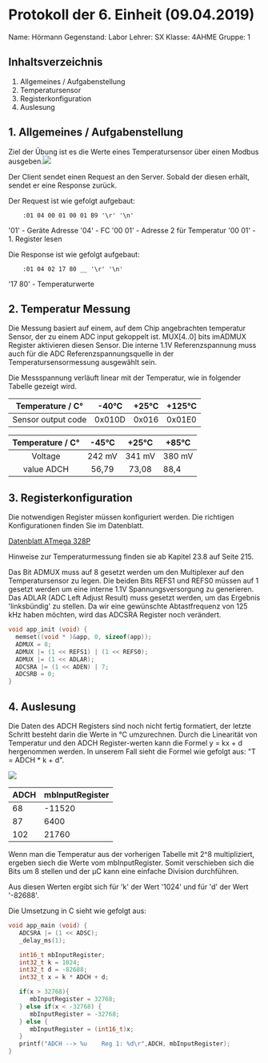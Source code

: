  # Protokoll der 6. Einheit (09.04.2019)
  Name: 		Hörmann
  Gegenstand: Labor
  Lehrer: SX
  Klasse: 4AHME
  Gruppe: 1
  ## Inhaltsverzeichnis

 1. Allgemeines / Aufgabenstellung
 2. Temperatursensor
 3. Registerkonfiguration
 4. Auslesung
 
 ## 1. Allgemeines / Aufgabenstellung
Ziel der Übung ist es die Werte eines Temperatursensor über einen Modbus ausgeben.![](https://github.com/HTLMechatronics/m15-la1-sx/blob/hoestm15/hoestm15/PC-USB_UART-%C2%B5C2.svg)
	
Der Client sendet einen Request an den Server. 
Sobald der diesen erhält, sendet er eine Response zurück.

Der Request ist wie gefolgt aufgebaut:

		:01 04 00 01 00 01 B9 '\r' '\n'

'01' - Geräte Adresse
'04' - FC
'00 01' - Adresse 2 für Temperatur
'00 01' - 1. Register lesen

Die Response ist wie gefolgt aufgebaut:
		
		:01 04 02 17 80 __ '\r' '\n'
'17 80' - Temperaturwerte

## 2. Temperatur Messung
Die Messung basiert auf einem, auf dem Chip angebrachten temperatur Sensor, der zu einem ADC input gekoppelt ist.
MUX[4..0] bits imADMUX Register aktivieren diesen Sensor.
Die interne 1.1V Referenzspannung muss auch für die ADC Referenzspannungsquelle in der Temperatursensormessung ausgewählt sein.

Die Messspannung verläuft linear mit der Temperatur, wie in folgender Tabelle gezeigt wird.
 
 | Temperature / C° | -40°C | +25°C | +125°C |
 |:---------------------:|:------:|:--------:|-
 |Sensor output code | 0x010D| 0x016|0x01E0


 | Temperature / C° | -45°C | +25°C | +85°C |
 |:---------------------:|:------:|:--------:|-
 |Voltage | 242 mV| 341 mV|380 mV|
 |value ADCH | 56,79|73,08|88,4
 

## 3. Registerkonfiguration
Die notwendigen Register müssen konfiguriert werden. Die richtigen Konfigurationen finden Sie im Datenblatt.

[Datenblatt ATmega 328P](http://ww1.microchip.com/downloads/en/DeviceDoc/Atmel-7810-Automotive-Microcontrollers-ATmega328P_Datasheet.pdf)

Hinweise zur Temperaturmessung finden sie ab Kapitel 23.8 auf Seite 215.

Das Bit ADMUX muss auf 8 gesetzt werden um den Multiplexer auf den Temperatursensor zu legen.
Die beiden Bits REFS1 und REFS0 müssen auf 1 gesetzt werden um eine interne 1.1V Spannungsversorgung zu generieren. 
Das ADLAR (ADC Left Adjust Result) muss gesetzt werden, um das Ergebnis 'linksbündig' zu stellen.
Da wir eine gewünschte Abtastfrequenz von 125 kHz haben möchten, wird das ADCSRA Register noch verändert.

```C
void app_init (void) {  
  memset((void * )&app, 0, sizeof(app));  
  ADMUX = 8;     
  ADMUX |= (1 << REFS1) | (1 << REFS0);
  ADMUX |= (1 << ADLAR);  
  ADCSRA |= (1 << ADEN) | 7;   
  ADCSRB = 0;
}  
```

## 4. Auslesung

Die Daten des ADCH Registers sind noch nicht fertig formatiert, der letzte Schritt besteht darin die Werte in °C umzurechnen. Durch die Linearität von Temperatur und den ADCH Register-werten kann die Formel y = kx + d hergenommen werden. In unserem Fall sieht die Formel wie gefolgt aus: "T = ADCH * k + d".

![](https://github.com/HTLMechatronics/m15-la1-sx/blob/hoestm15/hoestm15/Temperaturverlauf2.svg)


|ADCH    | mbInputRegister|
|--------|----------------|
|68      |	-11520	      |
|87      |	6400	        |
|102     |	21760	        |

Wenn man die Temperatur aus der vorherigen Tabelle mit 2^8 multipliziert, ergeben siech die Werte vom mbInputRegister. Somit verschieben sich die Bits um 8 stellen und der µC kann eine einfache Division durchführen.

Aus diesen Werten ergibt sich für 'k' der Wert '1024' und für 'd' der Wert '-82688'.

Die Umsetzung in C sieht wie gefolgt aus: 

```C
void app_main (void) {
   ADCSRA |= (1 << ADSC);
   _delay_ms(1);

   int16_t mbInputRegister;
   int32_t k = 1024;
   int32_t d = -82688;
   int32_t x = k * ADCH + d;

   if(x > 32768){
      mbInputRegister = 32768;
   } else if(x < -32768) {
      mbInputRegister = -32768;
   } else {
      mbInputRegister = (int16_t)x;
   }
   printf("ADCH --> %u    Reg 1: %d\r",ADCH, mbInputRegister);
}
```
